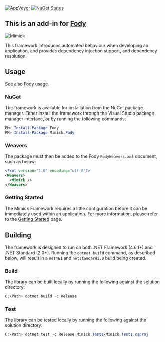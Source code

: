 [![AppVeyor](https://ci.appveyor.com/api/projects/status/ifjrmddnbmedidb0?svg=true&style=flat)](https://ci.appveyor.com/project/Epoque1/mimick-fody) 
[![NuGet Status](http://img.shields.io/nuget/v/Mimick.Fody.svg?style=flat&max-age=86400)](https://www.nuget.org/packages/Mimick.Fody/)

## This is an add-in for [Fody](http://github.com/Fody/Fody)

![Mimick](https://github.com/Epoque1/Mimick.Fody/raw/master/icon.png)

This framework introduces automated behaviour when developing an application, and provides dependency injection support, and dependency resolution.

## Usage

See also [Fody usage](http://github.com/Fody/Fody#usage).

### NuGet

The framework is available for installation from the NuGet package manager. Either install the framework through the Visual Studio package manager interface, or by running the following commands:

```powershell
PM> Install-Package Fody
PM> Install-Package Mimick.Fody
```

### Weavers

The package must then be added to the Fody `FodyWeavers.xml` document, such as below:

```xml
<?xml version="1.0" encoding="utf-8"?>
<Weavers>
  <Mimick />
</Weavers>
```

### Getting Started

The Mimick Framework requires a little configuration before it can be immediately used within an application. For more information, please refer to the [Getting Started](https://github.com/Epoque1/Mimick.Fody/wiki/Getting-Started) page.

## Building

The framework is designed to run on both .NET Framework (4.6.1+) and .NET Standard (2.0+). Running the `dotnet build` command, as described below, will result in a `net461` and `netstandard2.0` build being created.

### Build

The library can be built locally by running the following against the solution directory:

```powershell
C:\Path> dotnet build -c Release
```

### Test

The library can be tested locally by running the following against the solution directory:

```powershell
C:\Path> dotnet test -c Release Mimick.Tests\Mimick.Tests.csproj
```
